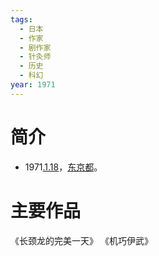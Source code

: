 ```yaml
---
tags:
  - 日本
  - 作家
  - 剧作家
  - 针灸师
  - 历史
  - 科幻
year: 1971
---
```

# 简介

- 1971[.1.18](2024-01-18.md)，[东京都](东京都.md)。
# 主要作品

《长颈龙的完美一天》
《机巧伊武》